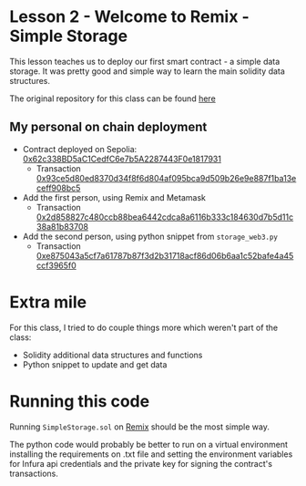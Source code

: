 # Lesson 2 - Welcome to Remix - Simple Storage

This lesson teaches us to deploy our first smart contract - a simple data storage. It was pretty good and simple way to learn the main solidity data structures.

The original repository for this class can be found [here](https://github.com/cyfrin/remix-simple-storage-f23)

## My personal on chain deployment

- Contract deployed on Sepolia:
[0x62c338BD5aC1CedfC6e7b5A2287443F0e1817931](https://sepolia.etherscan.io/address/0x62c338bd5ac1cedfc6e7b5a2287443f0e1817931)
    - Transaction [0x93ce5d80ed8370d34f8f6d804af095bca9d509b26e9e887f1ba13eceff908bc5](https://sepolia.etherscan.io/tx/0x93ce5d80ed8370d34f8f6d804af095bca9d509b26e9e887f1ba13eceff908bc5)
- Add the first person, using Remix and Metamask
    - Transaction [0x2d858827c480ccb88bea6442cdca8a6116b333c184630d7b5d11c38a81b83708](https://sepolia.etherscan.io/tx/0x2d858827c480ccb88bea6442cdca8a6116b333c184630d7b5d11c38a81b83708)
- Add the second person, using python snippet from `storage_web3.py`
    - Transaction [0xe875043a5cf7a61787b87f3d2b31718acf86d06b6aa1c52bafe4a45ccf3965f0](https://sepolia.etherscan.io/tx/0xe875043a5cf7a61787b87f3d2b31718acf86d06b6aa1c52bafe4a45ccf3965f0)

# Extra mile

For this class, I tried to do couple things more which weren't part of the class:

- Solidity additional data structures and functions
- Python snippet to update and get data

# Running this code

Running `SimpleStorage.sol` on [Remix](https://remix.ethereum.org) should be the most simple way.

The python code would probably be better to run on a virtual environment installing the requirements on .txt file and setting the environment variables for Infura api credentials and the private key for signing the contract's transactions.
